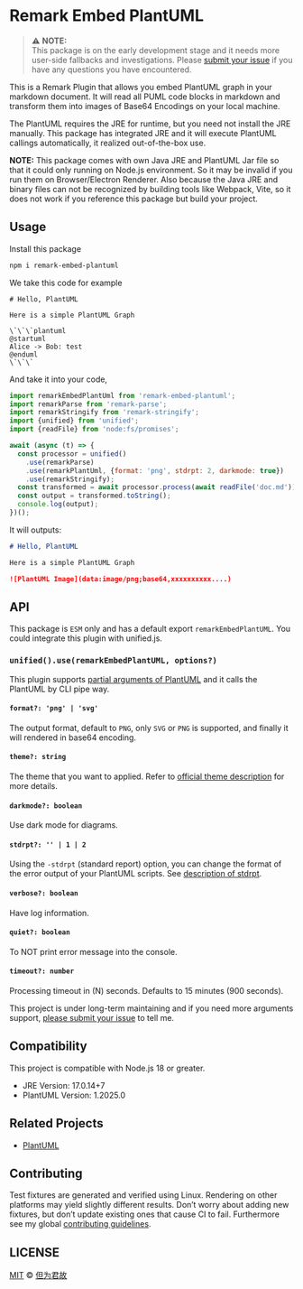 # Remark Embed PlantUML

> ⚠ **NOTE:**  \
> This package is on the early development stage and it needs more user-side fallbacks and investigations. Please [submit your issue](https://github.com/PrinOrange/remark-embed-plantuml/issues) if you have any questions you have encountered.

This is a Remark Plugin that allows you embed PlantUML graph in your markdown document. It will read all PUML code blocks in markdown and transform them into images of Base64 Encodings on your local machine.

The PlantUML requires the JRE for runtime, but you need not install the JRE manually. This package has integrated JRE and it will execute PlantUML callings automatically, it realized out-of-the-box use.

**NOTE:** This package comes with own Java JRE and PlantUML Jar file so that it could only running on Node.js environment. So it may be invalid if you run them on Browser/Electron Renderer. Also because the Java JRE and binary files can not be recognized by building tools like Webpack, Vite, so it does not work if you reference this package but build your project.

## Usage

Install this package

```bash
npm i remark-embed-plantuml
```

We take this code for example

```plaintext
# Hello, PlantUML

Here is a simple PlantUML Graph

\`\`\`plantuml
@startuml
Alice -> Bob: test
@enduml
\`\`\`

```

And take it into your code,

```javascript
import remarkEmbedPlantUml from 'remark-embed-plantuml';
import remarkParse from 'remark-parse';
import remarkStringify from 'remark-stringify';
import {unified} from 'unified';
import {readFile} from 'node:fs/promises';

await (async (t) => {
  const processor = unified()
    .use(remarkParse)
    .use(remarkPlantUml, {format: 'png', stdrpt: 2, darkmode: true})
    .use(remarkStringify);
  const transformed = await processor.process(await readFile('doc.md'));
  const output = transformed.toString();
  console.log(output);
})();
```

It will outputs:

```markdown
# Hello, PlantUML

Here is a simple PlantUML Graph

![PlantUML Image](data:image/png;base64,xxxxxxxxxx....)
```

## API

This package is `ESM` only and has a default export `remarkEmbedPlantUML`. You could integrate this plugin with unified.js.

### `unified().use(remarkEmbedPlantUML, options?)`

This plugin supports [partial arguments of PlantUML](https://plantuml.com/en/command-line) and it calls the PlantUML by CLI pipe way.

#### `format?: 'png' | 'svg'`

The output format, default to `PNG`, only `SVG` or `PNG` is supported, and finally it will rendered in base64 encoding.

#### `theme?: string`

The theme that you want to applied. Refer to [official theme description](https://plantuml.com/en/theme) for more details.

#### `darkmode?: boolean`

Use dark mode for diagrams.

#### `stdrpt?: '' | 1 | 2`

Using the `-stdrpt` (standard report) option, you can change the format of the error output of your PlantUML scripts. See [description of stdrpt](https://plantuml.com/en/command-line).

#### `verbose?: boolean`

Have log information.

#### `quiet?: boolean`

To NOT print error message into the console.

#### `timeout?: number`

Processing timeout in (N) seconds. Defaults to 15 minutes (900 seconds).

This project is under long-term maintaining and if you need more arguments support, [please submit your issue](https://github.com/PrinOrange/remark-plantuml) to tell me.

## Compatibility

This project is compatible with Node.js 18 or greater.

- JRE Version: 17.0.14+7
- PlantUML Version: 1.2025.0

## Related Projects

- [PlantUML](https://github.com/plantuml/plantuml)

## Contributing

Test fixtures are generated and verified using Linux. Rendering on other platforms may yield slightly different results. Don’t worry about adding new fixtures, but don’t update existing ones that cause CI to fail. Furthermore see my global [contributing guidelines](./CONTRIBUTION.MD).

## LICENSE

[MIT](./LICENSE.MD) © [但为君故](https://github.com/PrinOrange)
